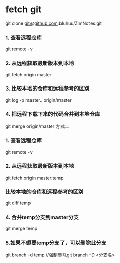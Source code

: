 
# fetch git

git clone git@github.com:bluhuu/ZimNotes.git

### 1. 查看远程仓库
git remote -v

### 2. 从远程获取最新版本到本地
git fetch origin master

### 3. 比较本地的仓库和远程参考的区别
git log -p master.. origin/master

### 4. 把远程下载下来的代码合并到本地仓库
git merge origin/master
方式二

### 1. 查看远程仓库
git remote -v

### 2. 从远程获取最新版本到本地
git fetch origin master:temp

### 比较本地的仓库和远程参考的区别
git diff temp

### 4. 合并temp分支到master分支
git merge temp

### 5.如果不想要temp分支了，可以删除此分支
git branch -d temp  //强制删除git branch -D <分支名>
